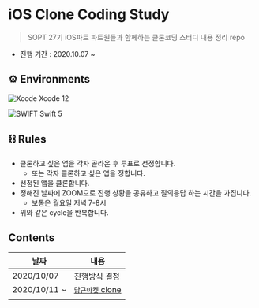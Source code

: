 # iOS Clone Coding Study
> SOPT 27기 iOS파트 파트원들과 함께하는 클론코딩 스터디 내용 정리 repo

* 진행 기간 : 2020.10.07 ~

  

## ⚙️ Environments

![Xcode](https://img.shields.io/static/v1?style=for-the-badge&logo=xcode&message=Xcode&label=&color=1675F9&labelColor=000000) Xcode 12

![SWIFT](https://img.shields.io/static/v1?style=for-the-badge&logo=swift&message=SWIFT&label=&color=FA7343&labelColor=000000) Swift 5



## ⛓ Rules

* 클론하고 싶은 앱을 각자 골라온 후 투표로 선정합니다.
  * 또는 각자 클론하고 싶은 앱을 정합니다.
* 선정된 앱을 클론합니다.
* 정해진 날짜에 ZOOM으로 진행 상황을 공유하고 질의응답 하는 시간을 가집니다.
  * 보통은 월요일 저녁 7-8시
* 위와 같은 cycle을 반복합니다.



## Contents

| 날짜         | 내용                 |
| ------------ | -------------------- |
| 2020/10/07   | 진행방식 결정        |
| 2020/10/11 ~ | [`당근마켓` clone]() |
|              |                      |



